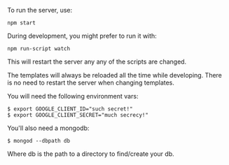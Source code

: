 To run the server, use:

    npm start

During development, you might prefer to run it with:

    npm run-script watch

This will restart the server any any of the scripts are changed.

The templates will always be reloaded all the time while developing. There is
no need to restart the server when changing templates.

You will need the following environment vars:

    $ export GOOGLE_CLIENT_ID="such secret!"
    $ export GOOGLE_CLIENT_SECRET="much secrecy!"

You'll also need a mongodb:

    $ mongod --dbpath db

Where db is the path to a directory to find/create your db.
